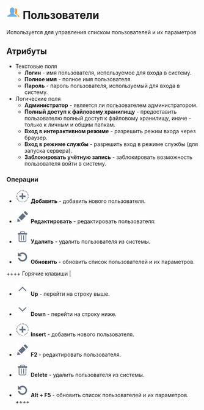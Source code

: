 # ![](../media/app/icons/admin_18/admin_default-02.svg) Пользователи

Используется для управления списком пользователей и их параметров

## Атрибуты

* Текстовые поля
  *  **Логин** - имя пользователя, используемое для входа в систему.
  *  **Полное имя** - полное имя пользователя.
  *  **Пароль** - пароль пользователя, используемый для входа в систему.
* Логические поля
  * **Администратор** - является ли пользователем администратором.
  * **Полный доступ к файловому хранилищу** - предоставить пользователю полный доступ к файловому хранилищу, иначе - только к личным и общим папкам.
  * **Вход в интерактивном режиме** - разрешить режим входа через браузер.
  * **Вход в режиме службы** - разрешить вход в режиме службы (для запуска сервера).
  * **Заблокировать учётную запись** - заблокировать возможность пользователя войти в систему.

### Операции

*  ![](../media/app/icons/toolbar_18/toolbar_18_27.svg) **Добавить** - добавить нового пользователя.

*  ![](../media/app/icons/toolbar_18/toolbar_18_28.svg) **Редактировать** - редактировать пользователя:

*  ![](../media/app/icons/toolbar_18/toolbar_18_8.svg) **Удалить** - удалить пользователя из системы.

*  ![](../media/app/icons/toolbar_18/toolbar_18_13.svg) **Обновить** - обновить список пользователей и их параметров.

++++ Горячие клавиши |

*  ![](../media/app/icons/toolbar_18/toolbar_18_21.svg) **Up** - перейти на строку выше.

*  ![](../media/app/icons/toolbar_18/toolbar_18_20.svg) **Down** - перейти на строку ниже.

*  ![](../media/app/icons/toolbar_18/toolbar_18_27.svg) **Insert** - добавить нового пользователя.

*  ![](../media/app/icons/toolbar_18/toolbar_18_28.svg) **F2** - редактировать пользователя.

*  ![](../media/app/icons/toolbar_18/toolbar_18_8.svg) **Delete** - удалить пользователя из системы.

*  ![](../media/app/icons/toolbar_18/toolbar_18_13.svg) **Alt + F5** - обновить список пользователей и их параметров.
++++
